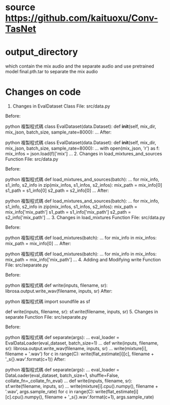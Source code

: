 # source https://github.com/kaituoxu/Conv-TasNet
# output_directory

which contain the mix audio and the separate audio 
and use pretrained model final.pth.tar to separate the mix audio

# Changes on code


1. Changes in EvalDataset Class
File: src/data.py

Before:

python
複製程式碼
class EvalDataset(data.Dataset):
    def __init__(self, mix_dir, mix_json, batch_size, sample_rate=8000):
        ...
After:

python
複製程式碼
class EvalDataset(data.Dataset):
    def __init__(self, mix_dir, mix_json, batch_size, sample_rate=8000):
        ...
        with open(mix_json, 'r') as f:
            mix_infos = json.load(f)['mix']
        ...
2. Changes in load_mixtures_and_sources Function
File: src/data.py

Before:

python
複製程式碼
def load_mixtures_and_sources(batch):
    ...
    for mix_info, s1_info, s2_info in zip(mix_infos, s1_infos, s2_infos):
        mix_path = mix_info[0]
        s1_path = s1_info[0]
        s2_path = s2_info[0]
        ...
After:

python
複製程式碼
def load_mixtures_and_sources(batch):
    ...
    for mix_info, s1_info, s2_info in zip(mix_infos, s1_infos, s2_infos):
        mix_path = mix_info['mix_path']
        s1_path = s1_info['mix_path']
        s2_path = s2_info['mix_path']
        ...
3. Changes in load_mixtures Function
File: src/data.py

Before:

python
複製程式碼
def load_mixtures(batch):
    ...
    for mix_info in mix_infos:
        mix_path = mix_info[0]
        ...
After:

python
複製程式碼
def load_mixtures(batch):
    ...
    for mix_info in mix_infos:
        mix_path = mix_info['mix_path']
        ...
4. Adding and Modifying write Function
File: src/separate.py

Before:

python
複製程式碼
def write(inputs, filename, sr):
    librosa.output.write_wav(filename, inputs, sr)
After:

python
複製程式碼
import soundfile as sf

def write(inputs, filename, sr):
    sf.write(filename, inputs, sr)
5. Changes in separate Function
File: src/separate.py

Before:

python
複製程式碼
def separate(args):
    ...
    eval_loader = EvalDataLoader(eval_dataset, batch_size=1)
    ...
    def write(inputs, filename, sr):
        librosa.output.write_wav(filename, inputs, sr)
    ...
            write(mixture[i], filename + '.wav')
            for c in range(C):
                write(flat_estimate[i][c], filename + '_s{}.wav'.format(c+1))
After:

python
複製程式碼
def separate(args):
    ...
    eval_loader = DataLoader(eval_dataset, batch_size=1, shuffle=False, collate_fn=_collate_fn_eval)
    ...
    def write(inputs, filename, sr):
        sf.write(filename, inputs, sr)
    ...
            write(mixture[i].cpu().numpy(), filename + '.wav', args.sample_rate)
            for c in range(C):
                write(flat_estimate[i][c].cpu().numpy(), filename + '_s{}.wav'.format(c+1), args.sample_rate)
